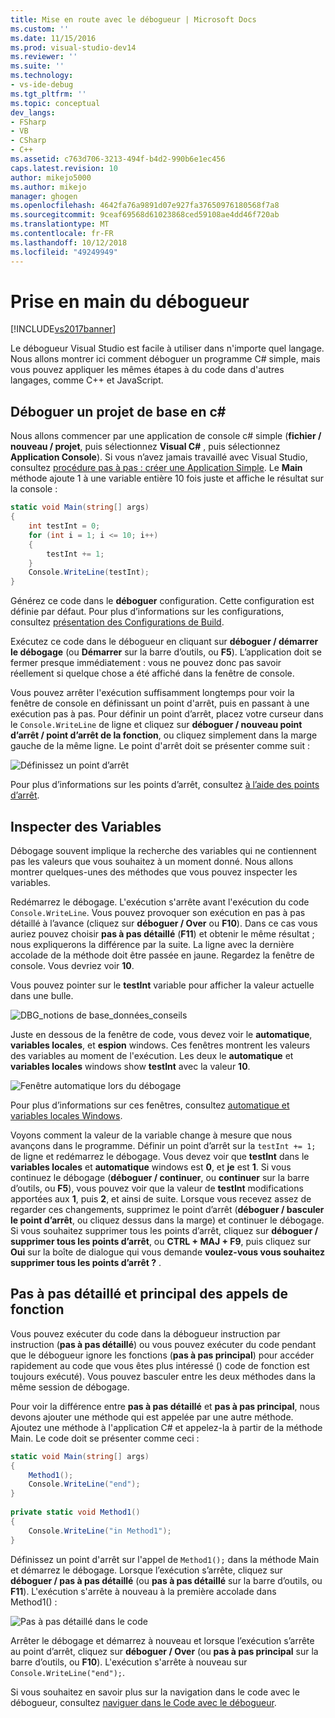 ```yaml
---
title: Mise en route avec le débogueur | Microsoft Docs
ms.custom: ''
ms.date: 11/15/2016
ms.prod: visual-studio-dev14
ms.reviewer: ''
ms.suite: ''
ms.technology:
- vs-ide-debug
ms.tgt_pltfrm: ''
ms.topic: conceptual
dev_langs:
- FSharp
- VB
- CSharp
- C++
ms.assetid: c763d706-3213-494f-b4d2-990b6e1ec456
caps.latest.revision: 10
author: mikejo5000
ms.author: mikejo
manager: ghogen
ms.openlocfilehash: 4642fa76a9891d07e927fa37650976180568f7a8
ms.sourcegitcommit: 9ceaf69568d61023868ced59108ae4dd46f720ab
ms.translationtype: MT
ms.contentlocale: fr-FR
ms.lasthandoff: 10/12/2018
ms.locfileid: "49249949"
---
```

# <a name="getting-started-with-the-debugger"></a>Prise en main du débogueur
[!INCLUDE[vs2017banner](../includes/vs2017banner.md)]

Le débogueur Visual Studio est facile à utiliser dans n'importe quel langage. Nous allons montrer ici comment déboguer un programme C# simple, mais vous pouvez appliquer les mêmes étapes à du code dans d'autres langages, comme C++ et JavaScript.  
  
##  <a name="BKMK_Start_debugging_a_VS_project"></a> Déboguer un projet de base en c#  
 Nous allons commencer par une application de console c# simple (**fichier / nouveau / projet**, puis sélectionnez **Visual C#** , puis sélectionnez **Application Console**). Si vous n’avez jamais travaillé avec Visual Studio, consultez [procédure pas à pas : créer une Application Simple](../ide/walkthrough-create-a-simple-application-with-visual-csharp-or-visual-basic.md). Le **Main** méthode ajoute 1 à une variable entière 10 fois juste et affiche le résultat sur la console :  
  
```csharp  
static void Main(string[] args)  
{  
    int testInt = 0;  
    for (int i = 1; i <= 10; i++)  
    {  
        testInt += 1;  
    }  
    Console.WriteLine(testInt);  
}  
```  
  
 Générez ce code dans le **déboguer** configuration. Cette configuration est définie par défaut. Pour plus d’informations sur les configurations, consultez [présentation des Configurations de Build](../ide/understanding-build-configurations.md).  
  
 Exécutez ce code dans le débogueur en cliquant sur **déboguer / démarrer le débogage** (ou **Démarrer** sur la barre d’outils, ou **F5**). L’application doit se fermer presque immédiatement : vous ne pouvez donc pas savoir réellement si quelque chose a été affiché dans la fenêtre de console.  
  
 Vous pouvez arrêter l'exécution suffisamment longtemps pour voir la fenêtre de console en définissant un point d'arrêt, puis en passant à une exécution pas à pas. Pour définir un point d’arrêt, placez votre curseur dans le `Console.WriteLine` de ligne et cliquez sur **déboguer / nouveau point d’arrêt / point d’arrêt de la fonction**, ou cliquez simplement dans la marge gauche de la même ligne. Le point d'arrêt doit se présenter comme suit :  
  
 ![Définissez un point d’arrêt](../debugger/media/getstartedbreakpoint.png "GetStartedBreakpoint")  
  
 Pour plus d’informations sur les points d’arrêt, consultez [à l’aide des points d’arrêt](../debugger/using-breakpoints.md).  
  
##  <a name="BKMK_Inspect_Variables"></a> Inspecter des Variables  
 Débogage souvent implique la recherche des variables qui ne contiennent pas les valeurs que vous souhaitez à un moment donné. Nous allons montrer quelques-unes des méthodes que vous pouvez inspecter les variables.  
  
 Redémarrez le débogage. L'exécution s'arrête avant l'exécution du code `Console.WriteLine`. Vous pouvez provoquer son exécution en pas à pas détaillé à l’avance (cliquez sur **déboguer / Over** ou **F10**). Dans ce cas vous auriez pouvez choisir **pas à pas détaillé** (**F11**) et obtenir le même résultat ; nous expliquerons la différence par la suite. La ligne avec la dernière accolade de la méthode doit être passée en jaune. Regardez la fenêtre de console. Vous devriez voir **10**.  
  
 Vous pouvez pointer sur le **testInt** variable pour afficher la valeur actuelle dans une bulle.  
  
 ![DBG&#95;notions de base&#95;données&#95;conseils](../debugger/media/dbg-basics-data-tips.png "DBG_Basics_Data_Tips")  
  
 Juste en dessous de la fenêtre de code, vous devez voir le **automatique**, **variables locales**, et **espion** windows. Ces fenêtres montrent les valeurs des variables au moment de l'exécution. Les deux le **automatique** et **variables locales** windows show **testInt** avec la valeur **10**.  
  
 ![Fenêtre automatique lors du débogage](../debugger/media/getstartedwindows.png "GetStartedWindows")  
  
 Pour plus d’informations sur ces fenêtres, consultez [automatique et variables locales Windows](../debugger/autos-and-locals-windows.md).  
  
 Voyons comment la valeur de la variable change à mesure que nous avançons dans le programme. Définir un point d’arrêt sur la `testInt += 1;` de ligne et redémarrez le débogage. Vous devez voir que **testInt** dans le **variables locales** et **automatique** windows est **0**, et **je** est **1**. Si vous continuez le débogage (**déboguer / continuer**, ou **continuer** sur la barre d’outils, ou **F5**), vous pouvez voir que la valeur de **testInt** modifications apportées aux **1**, puis **2**, et ainsi de suite. Lorsque vous recevez assez de regarder ces changements, supprimez le point d’arrêt (**déboguer / basculer le point d’arrêt**, ou cliquez dessus dans la marge) et continuer le débogage. Si vous souhaitez supprimer tous les points d’arrêt, cliquez sur **déboguer / supprimer tous les points d’arrêt**, ou **CTRL + MAJ + F9**, puis cliquez sur **Oui** sur la boîte de dialogue qui vous demande **voulez-vous vous souhaitez supprimer tous les points d’arrêt ?** .  
  
## <a name="stepping-into-and-over-function-calls"></a>Pas à pas détaillé et principal des appels de fonction  
 Vous pouvez exécuter du code dans la débogueur instruction par instruction (**pas à pas détaillé**) ou vous pouvez exécuter du code pendant que le débogueur ignore les fonctions (**pas à pas principal**) pour accéder rapidement au code que vous êtes plus intéressé () code de fonction est toujours exécuté). Vous pouvez basculer entre les deux méthodes dans la même session de débogage.  
  
 Pour voir la différence entre **pas à pas détaillé** et **pas à pas principal**, nous devons ajouter une méthode qui est appelée par une autre méthode. Ajoutez une méthode à l'application C# et appelez-la à partir de la méthode Main. Le code doit se présenter comme ceci :  
  
```csharp  
static void Main(string[] args)  
{  
    Method1();  
    Console.WriteLine("end");  
}  
  
private static void Method1()  
{  
    Console.WriteLine("in Method1");  
}  
```  
  
 Définissez un point d'arrêt sur l'appel de `Method1();` dans la méthode Main et démarrez le débogage. Lorsque l’exécution s’arrête, cliquez sur **déboguer / pas à pas détaillé** (ou **pas à pas détaillé** sur la barre d’outils, ou **F11**). L'exécution s'arrête à nouveau à la première accolade dans Method1() :  
  
 ![Pas à pas détaillé dans le code](../debugger/media/getstartedstepinto.png "GetStartedStepInto")  
  
 Arrêter le débogage et démarrez à nouveau et lorsque l’exécution s’arrête au point d’arrêt, cliquez sur **déboguer / Over** (ou **pas à pas principal** sur la barre d’outils, ou **F10**). L'exécution s'arrête à nouveau sur `Console.WriteLine("end");`.  
  
 Si vous souhaitez en savoir plus sur la navigation dans le code avec le débogueur, consultez [naviguer dans le Code avec le débogueur](../debugger/navigating-through-code-with-the-debugger.md).





